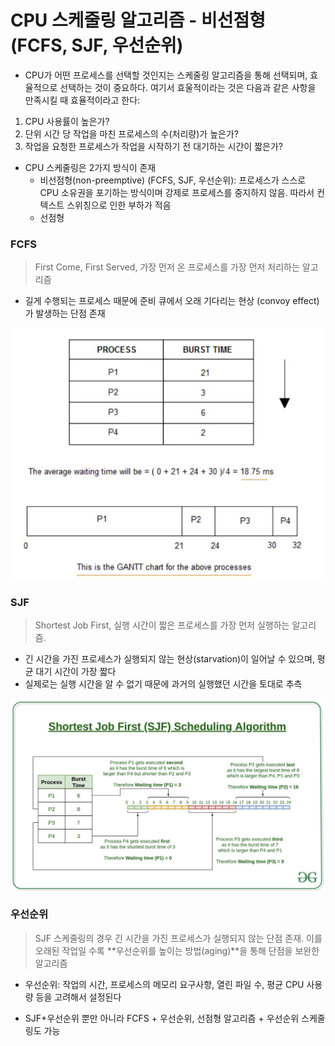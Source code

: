 # CPU 스케줄링 알고리즘 - 비선점형 (FCFS, SJF, 우선순위)

- CPU가 어떤 프로세스를 선택할 것인지는 스케줄링 알고리즘을 통해 선택되며, 효율적으로 선택하는 것이 중요하다. 여기서 효울적이라는 것은 다음과 같은 사항을 만족시킬 때 효율적이라고 한다:

1. CPU 사용률이 높은가?
2. 단위 시간 당 작업을 마친 프로세스의 수(처리량)가 높은가?
3. 작업을 요청한 프로세스가 작업을 시작하기 전 대기하는 시간이 짧은가?

- CPU 스케줄링은 2가지 방식이 존재
  - 비선점형(non-preemptive) (FCFS, SJF, 우선순위): 프로세스가 스스로 CPU 소유권을 포기하는 방식이며 강제로 프로세스를 중지하지 않음. 따라서 컨텍스트 스위칭으로 인한 부하가 적음
  - 선점형

### FCFS

> First Come, First Served, 가장 먼저 온 프로세스를 가장 먼저 처리하는 알고리즘

- 길게 수행되는 프로세스 때문에 준비 큐에서 오래 기다리는 현상 (convoy effect)가 발생하는 단점 존재

![Alt text](image.png)

### SJF

> Shortest Job First, 실행 시간이 짧은 프로세스를 가장 먼저 실행하는 알고리즘.

- 긴 시간을 가진 프로세스가 실행되지 않는 현상(starvation)이 일어날 수 있으며, 평균 대기 시간이 가장 짧다
- 실제로는 실행 시간을 알 수 없기 때문에 과거의 실행했던 시간을 토대로 추측

![Alt text](image-1.png)

### 우선순위

> SJF 스케줄링의 경우 긴 시간을 가진 프로세스가 실행되지 않는 단점 존재. 이를 오래된 작업일 수록 **우선순위를 높이는 방법(aging)**을 통해 단점을 보완한 알고리즘

- 우선순위: 작업의 시간, 프로세스의 메모리 요구사항, 열린 파일 수, 평균 CPU 사용량 등을 고려해서 설정된다

- SJF+우선순위 뿐만 아니라 FCFS + 우선순위, 선점형 알고리즘 + 우선순위 스케줄링도 가능
